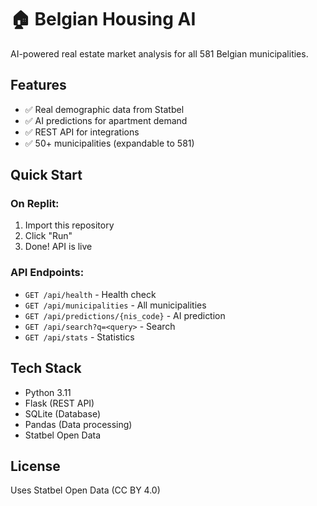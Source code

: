 # 🏠 Belgian Housing AI

AI-powered real estate market analysis for all 581 Belgian municipalities.

## Features
- ✅ Real demographic data from Statbel
- ✅ AI predictions for apartment demand
- ✅ REST API for integrations
- ✅ 50+ municipalities (expandable to 581)

## Quick Start

### On Replit:
1. Import this repository
2. Click "Run"
3. Done! API is live

### API Endpoints:
- `GET /api/health` - Health check
- `GET /api/municipalities` - All municipalities
- `GET /api/predictions/{nis_code}` - AI prediction
- `GET /api/search?q=<query>` - Search
- `GET /api/stats` - Statistics

## Tech Stack
- Python 3.11
- Flask (REST API)
- SQLite (Database)
- Pandas (Data processing)
- Statbel Open Data

## License
Uses Statbel Open Data (CC BY 4.0)
